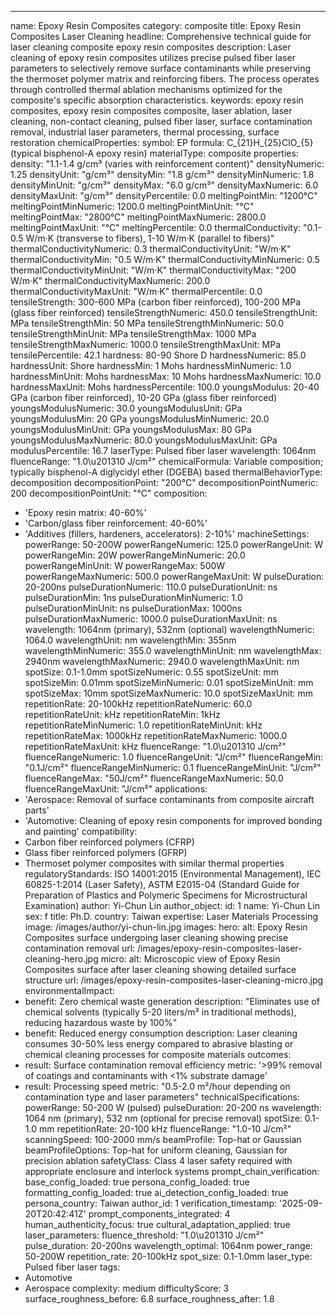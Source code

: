 ---
name: Epoxy Resin Composites
category: composite
title: Epoxy Resin Composites Laser Cleaning
headline: Comprehensive technical guide for laser cleaning composite epoxy resin composites
description: Laser cleaning of epoxy resin composites utilizes precise pulsed fiber
  laser parameters to selectively remove surface contaminants while preserving the
  thermoset polymer matrix and reinforcing fibers. The process operates through controlled
  thermal ablation mechanisms optimized for the composite's specific absorption characteristics.
keywords: epoxy resin composites, epoxy resin composites composite, laser ablation,
  laser cleaning, non-contact cleaning, pulsed fiber laser, surface contamination
  removal, industrial laser parameters, thermal processing, surface restoration
chemicalProperties:
  symbol: EP
  formula: C_{21}H_{25}ClO_{5} (typical bisphenol-A epoxy resin)
  materialType: composite
properties:
  density: "1.1-1.4 g/cm³ (varies with reinforcement content)"
  densityNumeric: 1.25
  densityUnit: "g/cm³"
  densityMin: "1.8 g/cm³"
  densityMinNumeric: 1.8
  densityMinUnit: "g/cm³"
  densityMax: "6.0 g/cm³"
  densityMaxNumeric: 6.0
  densityMaxUnit: "g/cm³"
  densityPercentile: 0.0
  meltingPointMin: "1200°C"
  meltingPointMinNumeric: 1200.0
  meltingPointMinUnit: "°C"
  meltingPointMax: "2800°C"
  meltingPointMaxNumeric: 2800.0
  meltingPointMaxUnit: "°C"
  meltingPercentile: 0.0
  thermalConductivity: "0.1-0.5 W/m·K (transverse to fibers), 1-10 W/m·K (parallel to fibers)"
  thermalConductivityNumeric: 0.3
  thermalConductivityUnit: "W/m·K"
  thermalConductivityMin: "0.5 W/m·K"
  thermalConductivityMinNumeric: 0.5
  thermalConductivityMinUnit: "W/m·K"
  thermalConductivityMax: "200 W/m·K"
  thermalConductivityMaxNumeric: 200.0
  thermalConductivityMaxUnit: "W/m·K"
  thermalPercentile: 0.0
  tensileStrength: 300-600 MPa (carbon fiber reinforced), 100-200 MPa (glass fiber
    reinforced)
  tensileStrengthNumeric: 450.0
  tensileStrengthUnit: MPa
  tensileStrengthMin: 50 MPa
  tensileStrengthMinNumeric: 50.0
  tensileStrengthMinUnit: MPa
  tensileStrengthMax: 1000 MPa
  tensileStrengthMaxNumeric: 1000.0
  tensileStrengthMaxUnit: MPa
  tensilePercentile: 42.1
  hardness: 80-90 Shore D
  hardnessNumeric: 85.0
  hardnessUnit: Shore
  hardnessMin: 1 Mohs
  hardnessMinNumeric: 1.0
  hardnessMinUnit: Mohs
  hardnessMax: 10 Mohs
  hardnessMaxNumeric: 10.0
  hardnessMaxUnit: Mohs
  hardnessPercentile: 100.0
  youngsModulus: 20-40 GPa (carbon fiber reinforced), 10-20 GPa (glass fiber reinforced)
  youngsModulusNumeric: 30.0
  youngsModulusUnit: GPa
  youngsModulusMin: 20 GPa
  youngsModulusMinNumeric: 20.0
  youngsModulusMinUnit: GPa
  youngsModulusMax: 80 GPa
  youngsModulusMaxNumeric: 80.0
  youngsModulusMaxUnit: GPa
  modulusPercentile: 16.7
  laserType: Pulsed fiber laser
  wavelength: 1064nm
  fluenceRange: "1.0\u201310 J/cm²"
  chemicalFormula: Variable composition; typically bisphenol-A diglycidyl ether (DGEBA)
    based
  thermalBehaviorType: decomposition
  decompositionPoint: "200°C"
  decompositionPointNumeric: 200
  decompositionPointUnit: "°C"
composition:
- 'Epoxy resin matrix: 40-60%'
- 'Carbon/glass fiber reinforcement: 40-60%'
- 'Additives (fillers, hardeners, accelerators): 2-10%'
machineSettings:
  powerRange: 50-200W
  powerRangeNumeric: 125.0
  powerRangeUnit: W
  powerRangeMin: 20W
  powerRangeMinNumeric: 20.0
  powerRangeMinUnit: W
  powerRangeMax: 500W
  powerRangeMaxNumeric: 500.0
  powerRangeMaxUnit: W
  pulseDuration: 20-200ns
  pulseDurationNumeric: 110.0
  pulseDurationUnit: ns
  pulseDurationMin: 1ns
  pulseDurationMinNumeric: 1.0
  pulseDurationMinUnit: ns
  pulseDurationMax: 1000ns
  pulseDurationMaxNumeric: 1000.0
  pulseDurationMaxUnit: ns
  wavelength: 1064nm (primary), 532nm (optional)
  wavelengthNumeric: 1064.0
  wavelengthUnit: nm
  wavelengthMin: 355nm
  wavelengthMinNumeric: 355.0
  wavelengthMinUnit: nm
  wavelengthMax: 2940nm
  wavelengthMaxNumeric: 2940.0
  wavelengthMaxUnit: nm
  spotSize: 0.1-1.0mm
  spotSizeNumeric: 0.55
  spotSizeUnit: mm
  spotSizeMin: 0.01mm
  spotSizeMinNumeric: 0.01
  spotSizeMinUnit: mm
  spotSizeMax: 10mm
  spotSizeMaxNumeric: 10.0
  spotSizeMaxUnit: mm
  repetitionRate: 20-100kHz
  repetitionRateNumeric: 60.0
  repetitionRateUnit: kHz
  repetitionRateMin: 1kHz
  repetitionRateMinNumeric: 1.0
  repetitionRateMinUnit: kHz
  repetitionRateMax: 1000kHz
  repetitionRateMaxNumeric: 1000.0
  repetitionRateMaxUnit: kHz
  fluenceRange: "1.0\u201310 J/cm²"
  fluenceRangeNumeric: 1.0
  fluenceRangeUnit: "J/cm²"
  fluenceRangeMin: "0.1J/cm²"
  fluenceRangeMinNumeric: 0.1
  fluenceRangeMinUnit: "J/cm²"
  fluenceRangeMax: "50J/cm²"
  fluenceRangeMaxNumeric: 50.0
  fluenceRangeMaxUnit: "J/cm²"
applications:
- 'Aerospace: Removal of surface contaminants from composite aircraft parts'
- 'Automotive: Cleaning of epoxy resin components for improved bonding and painting'
compatibility:
- Carbon fiber reinforced polymers (CFRP)
- Glass fiber reinforced polymers (GFRP)
- Thermoset polymer composites with similar thermal properties
regulatoryStandards: ISO 14001:2015 (Environmental Management), IEC 60825-1:2014 (Laser
  Safety), ASTM E2015-04 (Standard Guide for Preparation of Plastics and Polymeric
  Specimens for Microstructural Examination)
author: Yi-Chun Lin
author_object:
  id: 1
  name: Yi-Chun Lin
  sex: f
  title: Ph.D.
  country: Taiwan
  expertise: Laser Materials Processing
  image: /images/author/yi-chun-lin.jpg
images:
  hero:
    alt: Epoxy Resin Composites surface undergoing laser cleaning showing precise
      contamination removal
    url: /images/epoxy-resin-composites-laser-cleaning-hero.jpg
  micro:
    alt: Microscopic view of Epoxy Resin Composites surface after laser cleaning showing
      detailed surface structure
    url: /images/epoxy-resin-composites-laser-cleaning-micro.jpg
environmentalImpact:
- benefit: Zero chemical waste generation
  description: "Eliminates use of chemical solvents (typically 5-20 liters/m² in traditional methods), reducing hazardous waste by 100%"
- benefit: Reduced energy consumption
  description: Laser cleaning consumes 30-50% less energy compared to abrasive blasting
    or chemical cleaning processes for composite materials
outcomes:
- result: Surface contamination removal efficiency
  metric: '>99% removal of coatings and contaminants with <1% substrate damage'
- result: Processing speed
  metric: "0.5-2.0 m²/hour depending on contamination type and laser parameters"
technicalSpecifications:
  powerRange: 50-200 W (pulsed)
  pulseDuration: 20-200 ns
  wavelength: 1064 nm (primary), 532 nm (optional for precise removal)
  spotSize: 0.1-1.0 mm
  repetitionRate: 20-100 kHz
  fluenceRange: "1.0-10 J/cm²"
  scanningSpeed: 100-2000 mm/s
  beamProfile: Top-hat or Gaussian
  beamProfileOptions: Top-hat for uniform cleaning, Gaussian for precision ablation
  safetyClass: Class 4 laser safety required with appropriate enclosure and interlock
    systems
prompt_chain_verification:
  base_config_loaded: true
  persona_config_loaded: true
  formatting_config_loaded: true
  ai_detection_config_loaded: true
  persona_country: Taiwan
  author_id: 1
  verification_timestamp: '2025-09-20T20:42:41Z'
  prompt_components_integrated: 4
  human_authenticity_focus: true
  cultural_adaptation_applied: true
laser_parameters:
  fluence_threshold: "1.0\u201310 J/cm²"
  pulse_duration: 20-200ns
  wavelength_optimal: 1064nm
  power_range: 50-200W
  repetition_rate: 20-100kHz
  spot_size: 0.1-1.0mm
  laser_type: Pulsed fiber laser
tags:
- Automotive
- Aerospace
complexity: medium
difficultyScore: 3
surface_roughness_before: 6.8
surface_roughness_after: 1.8
